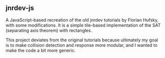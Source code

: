 jnrdev-js
---------

A JavaScript-based recreation of the old jnrdev tutorials by Florian Hufsky, with some modifications. It is a simple tile-based implementation of the SAT (separating axis theorem) with rectangles.

This project deviates from the original tutorials because ultimately my goal is to make collision detection and response more modular, and I wanted to make the code a bit more generic.